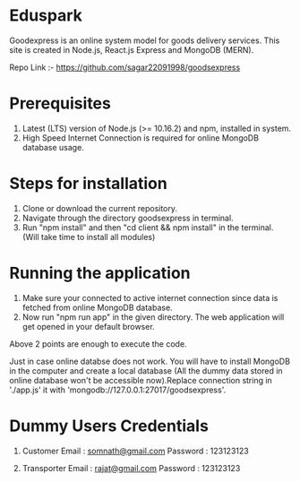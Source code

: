 # Eduspark

Goodexpress is an online system model for goods delivery services. This site is created in Node.js, React.js Express and MongoDB (MERN).

Repo Link :- https://github.com/sagar22091998/goodsexpress

# Prerequisites 

1. Latest (LTS) version of Node.js (>= 10.16.2) and npm, installed in system.
2. High Speed Internet Connection is required for online MongoDB database usage.


# Steps for installation

1. Clone or download the current repository.
2. Navigate through the directory goodsexpress in terminal.
3. Run "npm install" and then "cd client && npm install" in the terminal. (Will take time to install all modules)


# Running the application

1. Make sure your connected to active internet connection since data is fetched from online MongoDB database.
2. Now run "npm run app" in the given directory. The web application will get opened in your default browser.

Above 2 points are enough to execute the code.

Just in case online databse does not work. You will have to install MongoDB in the computer and create a local database (All the dummy data stored in online database won't be accessible now).Replace connection string in './app.js' it with 'mongodb://127.0.0.1:27017/goodsexpress'.

# Dummy Users Credentials

1. Customer 
  Email : somnath@gmail.com
  Password : 123123123

2. Transporter 
  Email : rajat@gmail.com
  Password : 123123123
